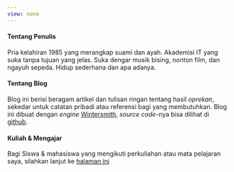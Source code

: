 ```yaml
---
view: none
---
```


#### Tentang Penulis

Pria kelahiran 1985 yang merangkap suami dan ayah. Akademisi IT yang suka tanpa tujuan yang jelas. Suka dengar musik bising, nonton film, dan ngayuh sepeda. Hidup sederhana dan apa adanya.

#### Tentang Blog

Blog ini berisi beragam artikel dan tulisan ringan tentang hasil _oprekan_, sekedar untuk catatan pribadi atau referensi bagi yang membutuhkan. Blog ini dibuat dengan _engine_ [Wintersmith](http://wintersmith.io), _source code_-nya bisa dilihat di [github](https://github.com/sad301/sad301.com).

#### Kuliah & Mengajar

Bagi Siswa & mahasiswa yang mengikuti perkuliahan atau mata pelajaran saya, silahkan lanjut ke [halaman ini](/lecture)